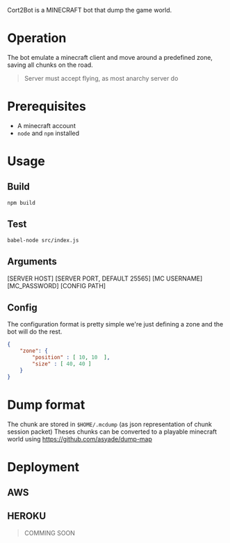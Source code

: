Cort2Bot is a MINECRAFT bot that dump the game world.

# Operation
The bot emulate a minecraft client and move around a predefined zone, saving all chunks on the road.
> Server must accept flying, as most anarchy server do

# Prerequisites
- A minecraft account
- `node` and `npm` installed

# Usage
## Build
```shell
npm build
```

## Test
```shell
babel-node src/index.js
```

## Arguments
[SERVER HOST] [SERVER PORT, DEFAULT 25565] [MC USERNAME] [MC_PASSWORD] [CONFIG PATH]

## Config
The configuration format is pretty simple we're just defining a zone and the bot will do the rest.
```json
{
    "zone": {
        "position" : [ 10, 10  ],
        "size" : [ 40, 40 ]
    }
}
```

# Dump format
The chunk are stored in `$HOME/.mcdump` (as json representation of chunk session packet)
Theses chunks can be converted to a playable minecraft world using https://github.com/asyade/dump-map

# Deployment
## AWS
## HEROKU
> COMMING SOON
